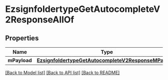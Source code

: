 # EzsignfoldertypeGetAutocompleteV2ResponseAllOf

## Properties
Name | Type | Description | Notes
------------ | ------------- | ------------- | -------------
**mPayload** | [**EzsignfoldertypeGetAutocompleteV2ResponseMPayload**](EzsignfoldertypeGetAutocompleteV2ResponseMPayload.md) |  | 

[[Back to Model list]](../README.md#documentation-for-models) [[Back to API list]](../README.md#documentation-for-api-endpoints) [[Back to README]](../README.md)


